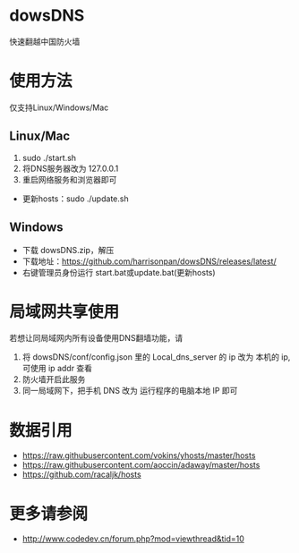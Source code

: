 
# dowsDNS

快速翻越中国防火墙

# 使用方法

仅支持Linux/Windows/Mac

## Linux/Mac
1. sudo ./start.sh 
2. 将DNS服务器改为 127.0.0.1
3. 重启网络服务和浏览器即可

* 更新hosts：sudo ./update.sh

## Windows

* 下载 dowsDNS.zip，解压
* 下载地址：https://github.com/harrisonpan/dowsDNS/releases/latest/
* 右键管理员身份运行 start.bat或update.bat(更新hosts)


# 局域网共享使用

若想让同局域网内所有设备使用DNS翻墙功能，请

1. 将 dowsDNS/conf/config.json 里的 Local_dns_server 的 ip 改为 本机的 ip, 可使用 ip addr 查看
2. 防火墙开启此服务
3. 同一局域网下，把手机 DNS 改为 运行程序的电脑本地 IP 即可

# 数据引用

  * https://raw.githubusercontent.com/vokins/yhosts/master/hosts
  * https://raw.githubusercontent.com/aoccin/adaway/master/hosts
  * https://github.com/racaljk/hosts


# 更多请参阅

  * http://www.codedev.cn/forum.php?mod=viewthread&tid=10
